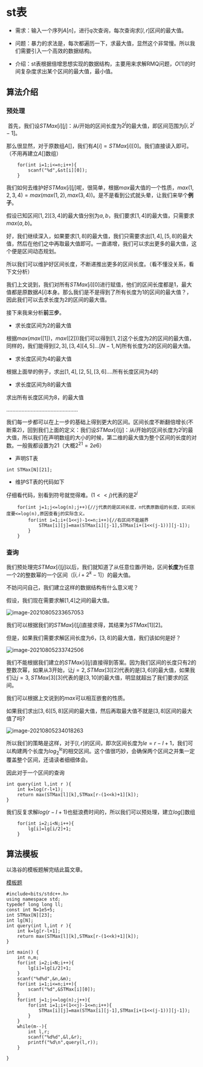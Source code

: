# st表

* 需求：输入一个序列$A[n]$​，进行$q$次查询，每次查询求$[l,r]$区间的最大值。
* 问题：暴力的求法是，每次都遍历一下，求最大值，显然这个非常慢。所以我们需要引入一个高效的数据结构。

* 介绍：st表根据倍增思想实现的数据结构，主要用来求解RMQ问题，$O(1)$​的时间复杂度求出某个区间的最大值，最小值。

## 算法介绍



### 预处理

​	首先，我们设$STMax[i][j]$​：从$i$​开始的区间长度为$2^j$​的最大值，即区间范围为$[i,2^j-1]$​​。

那么很显然，对于原数组$A[]$，我们有$A[i]=STMax[i][0]$​。我们直接读入即可。（不用再建立$A[]$数组）

```
    for(int i=1;i<=n;i++){
        scanf("%d",&st[i][0]);
    }
```

我们如何去维护好$STMax[i][j]$​呢，很简单，根据$max$​最大值的一个性质，$max(1,2,3,4)=max(max(1,2),max(3,4))$​。是不是看到公式就头晕，让我们来举个**例子**。

假设已知区间$[1,2][3,4]$的最大值分别为$a,b$，我们要求$[1,4]$的最大值，只需要求$max(a,b)$。

好，我们继续深入，如果要求$[1,8]$的最大值，我们只需要求出$[1,4],[5,8]$​​的最大值，然后在他们之中再取最大值即可。一直递增，我们可以求出更多的最大值，这个便是区间动态规划。



所以我们可以维护好区间长度，不断递推出更多的区间长度。（看不懂没关系，看下文分析）

我们上文说到，我们对所有$STMax[i][0]$​​​进行赋值，他们的区间长度都是1，最大值都是原数据$A[i]$​​​​本身。那么我们是不是得到了所有长度为1的区间的最大值？，因此我们可以去求长度为2的区间的最大值。



接下来我来分析**前三步**。

* 求长度区间为2的最大值

根据$max(max([1])，max([2]))$我们可以得到$[1,2]$这个长度为2的区间的最大值，同样的，我们能得到$[2,3],[3,4][4,5]...[N-1,N]$所有长度为2的区间的最大值。

* 求长度区间为4的最大值

根据上面举的例子，求出$[1,4],[2,5],[3,6]....$​所有长度区间为4的

* 求长度区间为8的最大值

求出所有长度区间为8，的最大值

...............................................

我们每一步都可以在上一步的基础上得到更大的区间。区间长度不断翻倍增长(不断乘2)，回到我们上面的定义：我们设$STMax[i][j]$​：从$i$​开始的区间长度为$2^j$​的最大值，所以我们在声明数组的大小的时候，第二维的最大值为整个区间的长度的对数。一般我都设置为21（大概$2^{21}=2e6$​​）

* 声明ST表

```
int STMax[N][21];
```

* 维护ST表的代码如下

仔细看代码，别看到符号就觉得难。$(1<<j)$代表的是$2^j$

```
    for(int j=1;j<=log(n);j++){//j代表的是区间长度，n代表原数组的长度，区间长度要<=log(n),原因查看j的实际含义。
        for(int i=1;i+(1<<j)-1<=n;i++){//右区间不能越界
            STMax[i][j]=max(STMax[i][j-1],STMax[i+(1<<(j-1))][j-1]);
        }
    }
```

### 查询

我们预处理完$STMax[i][j]$​​以后，我们就知道了从任意位置$i$​​开始，区间**长度**为任意一个2的整数幂的一个区间（$[i,i+2^k-1]$​​​​）的最大值。

不妨问问自己，我们建立这样的数据结构有什么意义呢？

假设，我们现在需要求解[1,4]之间的最大值。

![image-20210805233657053](C:\Users\37802\Desktop\st表.assets\image-20210805233657053.png)

我们可以根据我们的$STMax[i][j]$​直接求得，其结果为$STMax[1][2]$​。



但是，如果我们需要求解区间长度为6，$[3,8]$的最大值，我们该如何是好？

![image-20210805233742506](C:\Users\37802\Desktop\st表.assets\image-20210805233742506.png)

我们不能根据我们建立的$STMax[i][j]$直接得到答案。因为我们区间的长度只有2的整数次幂，如果从3开始，让$j=2,STMax[3][2]$代表的是$[3,6]$的最大值，如果我们让$j=3,STMax[3][3]$代表的是$[3,10]$​的最大值，明显就超出了我们要求的区间。



我们可以根据上文说到的$max$​可以相互嵌套的性质。

如果我们求出$[3,6][5,8]$区间的最大值，然后再取最大值不就是$[3,8]$区间的最大值了吗?

![image-20210805234018263](C:\Users\37802\Desktop\st表.assets\image-20210805234018263.png)

所以我们的策略是这样，对于$[l,r]$​的区间，即次区间长度为$le=r-l+1$​，我们可以构建两个长度为$log_2^{le}$​的相交区间。这个值很巧妙，会确保两个区间之并集一定覆盖整个区间，还请读者细细体会。



因此对于一个区间的查询

```
int query(int l,int r ){
    int k=log(r-l+1);
    return max(STMax[l][k],STMax[r-(1<<k)+1][k]);
}
```



我们反复求解$log(r-l+1)$也挺浪费时间的，所以我们可以预处理，建立$log[]$数组

```
    for(int i=2;i<N;i++){
        lg[i]=lg[i/2]+1;
    }
```



## 算法模板

以洛谷的模板题解完结此篇文章。

[模板题](https://www.luogu.com.cn/problem/P3865)

```
#include<bits/stdc++.h>
using namespace std;
typedef long long ll;
const int N=1e5+5;
int STMax[N][23];
int lg[N];
int query(int l,int r ){
    int k=lg[r-l+1];
    return max(STMax[l][k],STMax[r-(1<<k)+1][k]);
}

int main() {
    int n,m;
    for(int i=2;i<N;i++){
        lg[i]=lg[i/2]+1;
    }
    scanf("%d%d",&n,&m);
    for(int i=1;i<=n;i++){
        scanf("%d",&STMax[i][0]);
    }
    for(int j=1;j<=log(n);j++){
        for(int i=1;i+(1<<j)-1<=n;i++){
            STMax[i][j]=max(STMax[i][j-1],STMax[i+(1<<(j-1))][j-1]);
        }
    }
    while(m--){
        int l,r;
        scanf("%d%d",&l,&r);
        printf("%d\n",query(l,r));
    }

}

```